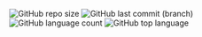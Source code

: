 ![GitHub repo size](https://img.shields.io/github/repo-size/techgrounds/techgrounds-kaman) 
![GitHub last commit (branch)](https://img.shields.io/github/last-commit/techgrounds/techgrounds-kaman/main)
![GitHub language count](https://img.shields.io/github/languages/count/techgrounds/techgrounds-kaman) 
![GitHub top language](https://img.shields.io/github/languages/top/techgrounds/techgrounds-kaman?labelColor=red)


